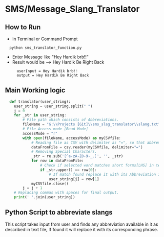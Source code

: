 # SMS/Message_Slang_Translator

## How to Run
- In Terminal or Command Prompt
```
  python sms_translator_function.py
```
- Enter Message like "Hey Hardik brb!!"
- Result would be --> Hey Hardik Be Right Back
  ```
    userInput = Hey Hardik brb!!
    output = Hey Hardik Be Right Back
  ```

## Main Working logic
```python
  def translator(user_string):
    user_string = user_string.split(" ")
    j = 0
    for _str in user_string:
        # File path which consists of Abbreviations.
        fileName = "G:\\Projects [Git]\\sms_slag_translator\\slang.txt"
        # File Access mode [Read Mode]
        accessMode = "r"
        with open(fileName, accessMode) as myCSVfile:
            # Reading file as CSV with delimiter as "=", so that abbreviation are stored in row[0] and phrases in row[1]
            dataFromFile = csv.reader(myCSVfile, delimiter="=")
            # Removing Special Characters.
            _str = re.sub('[^a-zA-Z0-9-_.]', '', _str)
            for row in dataFromFile:
                # Check if selected word matches short forms[LHS] in text file.
                if _str.upper() == row[0]:
                    # If match found replace it with its Abbreviation in text file.
                    user_string[j] = row[1]
            myCSVfile.close()
        j = j + 1
    # Replacing commas with spaces for final output.
    print(' '.join(user_string))
```
## Python Script to abbreviate slangs
This script takes input from user and finds any abbreviation available in it as described in text file, If found it will replace it with its corresponding phrase.

